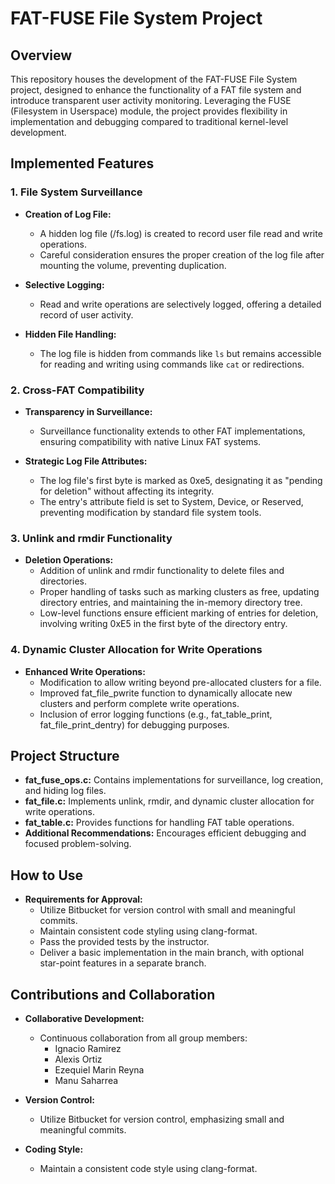 # FAT-FUSE File System Project

## Overview

This repository houses the development of the FAT-FUSE File System project, designed to enhance the functionality of a FAT file system and introduce transparent user activity monitoring. Leveraging the FUSE (Filesystem in Userspace) module, the project provides flexibility in implementation and debugging compared to traditional kernel-level development.

## Implemented Features

### 1. File System Surveillance

- **Creation of Log File:**
  - A hidden log file (/fs.log) is created to record user file read and write operations.
  - Careful consideration ensures the proper creation of the log file after mounting the volume, preventing duplication.
  
- **Selective Logging:**
  - Read and write operations are selectively logged, offering a detailed record of user activity.
  
- **Hidden File Handling:**
  - The log file is hidden from commands like `ls` but remains accessible for reading and writing using commands like `cat` or redirections.

### 2. Cross-FAT Compatibility

- **Transparency in Surveillance:**
  - Surveillance functionality extends to other FAT implementations, ensuring compatibility with native Linux FAT systems.
  
- **Strategic Log File Attributes:**
  - The log file's first byte is marked as 0xe5, designating it as "pending for deletion" without affecting its integrity.
  - The entry's attribute field is set to System, Device, or Reserved, preventing modification by standard file system tools.

### 3. Unlink and rmdir Functionality

- **Deletion Operations:**
  - Addition of unlink and rmdir functionality to delete files and directories.
  - Proper handling of tasks such as marking clusters as free, updating directory entries, and maintaining the in-memory directory tree.
  - Low-level functions ensure efficient marking of entries for deletion, involving writing 0xE5 in the first byte of the directory entry.

### 4. Dynamic Cluster Allocation for Write Operations

- **Enhanced Write Operations:**
  - Modification to allow writing beyond pre-allocated clusters for a file.
  - Improved fat_file_pwrite function to dynamically allocate new clusters and perform complete write operations.
  - Inclusion of error logging functions (e.g., fat_table_print, fat_file_print_dentry) for debugging purposes.

## Project Structure

- **fat_fuse_ops.c:** Contains implementations for surveillance, log creation, and hiding log files.
- **fat_file.c:** Implements unlink, rmdir, and dynamic cluster allocation for write operations.
- **fat_table.c:** Provides functions for handling FAT table operations.
- **Additional Recommendations:** Encourages efficient debugging and focused problem-solving.

## How to Use

- **Requirements for Approval:**
  - Utilize Bitbucket for version control with small and meaningful commits.
  - Maintain consistent code styling using clang-format.
  - Pass the provided tests by the instructor.
  - Deliver a basic implementation in the main branch, with optional star-point features in a separate branch.

## Contributions and Collaboration

- **Collaborative Development:**
  - Continuous collaboration from all group members:
    - Ignacio Ramirez
    - Alexis Ortiz
    - Ezequiel Marin Reyna
    - Manu Saharrea
  
- **Version Control:**
  - Utilize Bitbucket for version control, emphasizing small and meaningful commits.
  
- **Coding Style:**
  - Maintain a consistent code style using clang-format.
